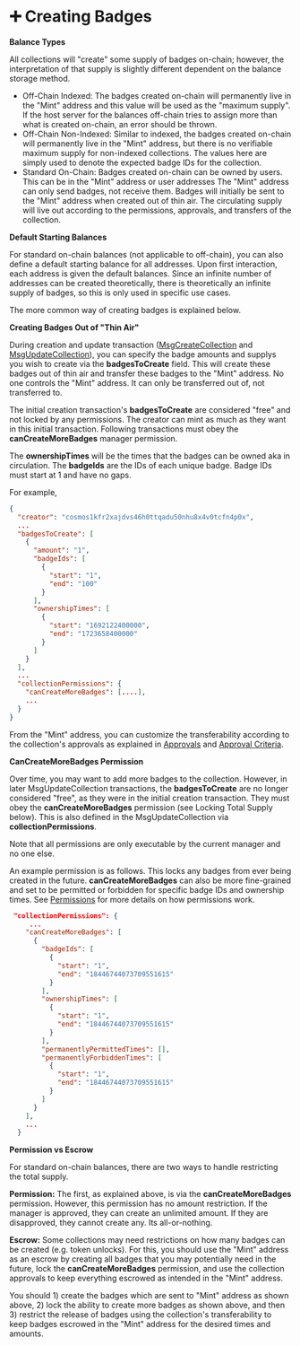 # ➕ Creating Badges

**Balance Types**

All collections will "create" some supply of badges on-chain; however, the interpretation of that supply is slightly different dependent on the balance storage method.

* Off-Chain Indexed: The badges created on-chain will permanently live in the "Mint" address and this value will be used as the "maximum supply". If the host server for the balances off-chain tries to assign more than what is created on-chain, an error should be thrown.
* Off-Chain Non-Indexed: Similar to indexed, the badges created on-chain will permanently live in the "Mint" address, but there is no verifiable maximum supply for non-indexed collections. The values here are simply used to denote the expected badge IDs for the collection.
* Standard On-Chain: Badges created on-chain can be owned by users. This can be in the "Mint" address or user addresses The "Mint" address can only send badges, not receive them. Badges will initially be sent to the "Mint" address when created out of thin air. The circulating supply will live out according to the permissions, approvals, and transfers of the collection.

**Default Starting Balances**

For standard on-chain balances (not applicable to off-chain), you can also define a default starting balance for all addresses. Upon first interaction, each address is given the default balances. Since an infinite number of addresses can be created theoretically, there is theoretically an infinite supply of badges, so this is only used in specific use cases.

The more common way of creating badges is explained below.

**Creating Badges Out of "Thin Air"**

During creation and update transaction ([MsgCreateCollection](../create-and-broadcast-txs/cosmos-sdk-msgs/msgcreatecollection.md) and [MsgUpdateCollection](../create-and-broadcast-txs/cosmos-sdk-msgs/msgupdatecollection.md)), you can specify the badge amounts and supplys you wish to create via the **badgesToCreate** field. This will create these badges out of thin air and transfer these badges to the "Mint" address. No one controls the "Mint" address. It can only be transferred out of, not transferred to.&#x20;

The initial creation transaction's **badgesToCreate** are considered "free" and not locked by any permissions. The creator can mint as much as they want in this initial transaction. Following transactions must obey the **canCreateMoreBadges** manager permission.

The **ownershipTimes** will be the times that the badges can be owned aka in circulation. The **badgeIds** are the IDs of each unique badge. Badge IDs must start at 1 and have no gaps.

For example,

```json
{
  "creator": "cosmos1kfr2xajdvs46h0ttqadu50nhu8x4v0tcfn4p0x",
  ...
  "badgesToCreate": [
    {
      "amount": "1",
      "badgeIds": [
        {
          "start": "1",
          "end": "100"
        }
      ],
      "ownershipTimes": [
        {
          "start": "1692122400000",
          "end": "1723658400000"
        }
      ]
    }
  ],
  ...
  "collectionPermissions": {
    "canCreateMoreBadges": [....],
    ...
  }
}
```

From the "Mint" address, you can customize the transferability according to the collection's approvals as explained in [Approvals](transferability-approvals.md) and [Approval Criteria](approval-criteria/).

**CanCreateMoreBadges Permission**

Over time, you may want to add more badges to the collection. However, in later MsgUpdateCollection transactions, the **badgesToCreate** are no longer considered "free", as they were in the initial creation transaction. They must obey the **canCreateMoreBadges** permission (see Locking Total Supply below). This is also defined in the MsgUpdateCollection via **collectionPermissions**.

Note that all permissions are only executable by the current manager and no one else.

An example permission is as follows. This locks any badges from ever being created in the future. **canCreateMoreBadges** can also be more fine-grained and set to be permitted or forbidden for specific badge IDs and ownership times. See [Permissions](permissions.md) for more details on how permissions work.

```json
 "collectionPermissions": {
     ...
    "canCreateMoreBadges": [
      {
        "badgeIds": [
          {
            "start": "1",
            "end": "18446744073709551615"
          }
        ],
        "ownershipTimes": [
          {
            "start": "1",
            "end": "18446744073709551615"
          }
        ],
        "permanentlyPermittedTimes": [],
        "permanentlyForbiddenTimes": [
          {
            "start": "1",
            "end": "18446744073709551615"
          }
        ]
      }
    ],
    ...
  }
```

**Permission vs Escrow**

For standard on-chain balances, there are two ways to handle restricting the total supply.

**Permission:** The first, as explained above, is via the **canCreateMoreBadges** permission. However, this permission has no amount restriction. If the manager is approved, they can create an unlimited amount. If they are disapproved, they cannot create any. Its all-or-nothing.

**Escrow:** Some collections may need restrictions on how many badges can be created (e.g. token unlocks). For this, you should use the "Mint" address as an escrow by creating all badges that you may potentially need in the future, lock the **canCreateMoreBadges** permission, and use the collection approvals to keep everything escrowed as intended in the "Mint" address.

You should 1) create the badges which are sent to "Mint" address as shown above, 2) lock the ability to create more badges as shown above, and then 3) restrict the release of badges using the collection's transferability to keep badges escrowed in the "Mint" address for the desired times and amounts.

